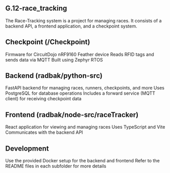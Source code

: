 ## G.12-race_tracking
The Race-Tracking system is a project for managing races. It consists of a backend API, a frontend application, and a checkpoint system.

## Checkpoint (/Checkpoint)
Firmware for CircuitDojo nRF9160 Feather device
Reads RFID tags and sends data via MQTT
Built using Zephyr RTOS

## Backend (radbak/python-src)
FastAPI backend for managing races, runners, checkpoints, and more
Uses PostgreSQL for database operations
Includes a forward service (MQTT client) for receiving checkpoint data

## Frontend (radbak/node-src/raceTracker)
React application for viewing and managing races
Uses TypeScript and Vite
Communicates with the backend API

## Development
Use the provided Docker setup for the backend and frontend
Refer to the README files in each subfolder for more details